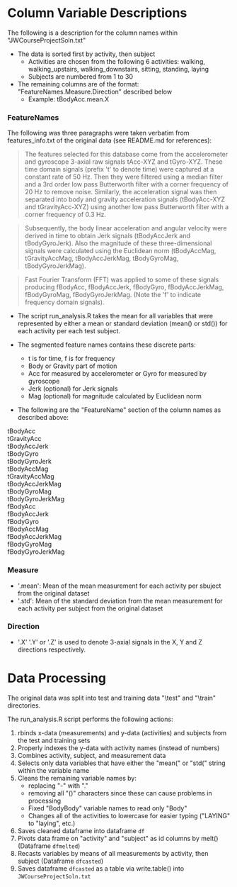 # Column Variable Descriptions

The following is a description for the column names within "JWCourseProjectSoln.txt"

* The data is sorted first by activity, then subject 
	* Activities are chosen from the following 6 activities: walking, walking_upstairs, walking_downstairs, sitting, standing, laying
	* Subjects are numbered from 1 to 30
* The remaining columns are of the format: "FeatureNames.Measure.Direction" described below
	* Example: tBodyAcc.mean.X

### FeatureNames
The following was three paragraphs were taken verbatim from features_info.txt of the original data (see README.md for references):

>The features selected for this database come from the accelerometer and gyroscope 3-axial raw signals tAcc-XYZ and tGyro-XYZ. These time domain signals (prefix 't' to denote time) were captured at a constant rate of 50 Hz. Then they were filtered using a median filter and a 3rd order low pass Butterworth filter with a corner frequency of 20 Hz to remove noise. Similarly, the acceleration signal was then separated into body and gravity acceleration signals (tBodyAcc-XYZ and tGravityAcc-XYZ) using another low pass Butterworth filter with a corner frequency of 0.3 Hz.

>Subsequently, the body linear acceleration and angular velocity were derived in time to obtain Jerk signals (tBodyAccJerk and tBodyGyroJerk). Also the magnitude of these three-dimensional signals were calculated using the Euclidean norm (tBodyAccMag, tGravityAccMag, tBodyAccJerkMag, tBodyGyroMag, tBodyGyroJerkMag).

>Fast Fourier Transform (FFT) was applied to some of these signals producing fBodyAcc, fBodyAccJerk, fBodyGyro, fBodyAccJerkMag, fBodyGyroMag, fBodyGyroJerkMag. (Note the 'f' to indicate frequency domain signals).

* The script run_analysis.R takes the mean for all variables that were represented by either a mean or standard deviation (mean() or std()) for each activity per each test subject.

* The segmented feature names contains these discrete parts:
	* t is for time, f is for frequency
	* Body or Gravity part of motion
	* Acc for measured by accelerometer or Gyro for measured by gyroscope
	* Jerk (optional) for Jerk signals
	* Mag (optional) for magnitude calculated by Euclidean norm

* The following are the "FeatureName" section of the column names as described above:  <br>


tBodyAcc<br>
tGravityAcc<br>
tBodyAccJerk<br>
tBodyGyro<br>
tBodyGyroJerk<br>
tBodyAccMag<br>
tGravityAccMag<br>
tBodyAccJerkMag<br>
tBodyGyroMag<br>
tBodyGyroJerkMag<br>
fBodyAcc<br>
fBodyAccJerk<br>
fBodyGyro<br>
fBodyAccMag<br>
fBodyAccJerkMag<br>
fBodyGyroMag<br>
fBodyGyroJerkMag<br>

### Measure

* '.mean': Mean of the mean measurement for each activity per sbuject from the original dataset<br>
* '.std': Mean of the standard deviation from the mean measurement for each activity per subject from the original dataset<br>

### Direction

* '.X' '.Y' or '.Z' is used to denote 3-axial signals in the X, Y and Z directions respectively.

# Data Processing

The original data was split into test and training data "\test" and "\train" directories.<br>

The run_analysis.R script performs the following actions:<br>

1. rbinds x-data (measurements) and y-data (activities) and subjects from the test and training sets
2. Properly indexes the y-data with activity names (instead of numbers)
3. Combines activity, subject, and measurement data
4. Selects only data variables that have either the "mean(" or "std(" string within the variable name
5. Cleans the remaining variable names by:
	* replacing "-" with "."
	* removing all "()" characters since these can cause problems in processing
	* Fixed "BodyBody" variable names to read only "Body"
	* Changes all of the activities to lowercase for easier typing ("LAYING" to "laying", etc.)
7. Saves cleaned dataframe into dataframe `df`
6. Pivots data frame on "activity" and "subject" as id columns by melt() (Dataframe `dfmelted`)
7. Recasts variables by means of all measurements by activity, then subject (Dataframe `dfcasted`)
8.  Saves dataframe `dfcasted` as a table via write.table() into `JWCourseProjectSoln.txt`

